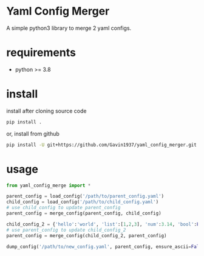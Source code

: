 # Yaml Config Merger

A simple python3 library to merge 2 yaml configs.

# requirements

* python >= 3.8

# install

install after cloning source code
```sh
pip install .
```

or, install from github
```sh
pip install -U git+https://github.com/Gavin1937/yaml_config_merger.git
```

# usage

```python
from yaml_config_merge import *

parent_config = load_config('/path/to/parent_config.yaml')
child_config = load_config('/path/to/child_config.yaml')
# use child_config to update parent_config
parent_config = merge_config(parent_config, child_config)

child_config_2 = {'hello':'world', 'list':[1,2,3], 'num':3.14, 'bool':False}
# use parent_config to update child_config_2
parent_config = merge_config(child_config_2, parent_config)

dump_config('/path/to/new_config.yaml', parent_config, ensure_ascii=False, indent=4)
```